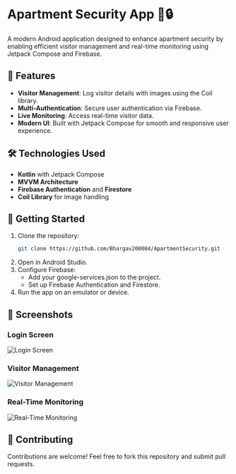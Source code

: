 # Apartment Security App 🚪🔒

A modern Android application designed to enhance apartment security by enabling efficient visitor management and real-time monitoring using Jetpack Compose and Firebase.

## 🌟 Features
- **Visitor Management**: Log visitor details with images using the Coil library.
- **Multi-Authentication**: Secure user authentication via Firebase.
- **Live Monitoring**: Access real-time visitor data.
- **Modern UI**: Built with Jetpack Compose for smooth and responsive user experience.

## 🛠️ Technologies Used
- **Kotlin** with Jetpack Compose
- **MVVM Architecture**
- **Firebase Authentication** and **Firestore**
- **Coil Library** for image handling

## 🚀 Getting Started
1. Clone the repository:
   ```bash
   git clone https://github.com/Bhargav200004/ApartmentSecurity.git

2. Open in Android Studio.
3. Configure Firebase:
   - Add your google-services.json to the project.
   - Set up Firebase Authentication and Firestore.
4. Run the app on an emulator or device.

## 📸 Screenshots

### Login Screen
![Login Screen](screenshots/login_screen.png)

### Visitor Management
![Visitor Management](screenshots/visitor_management.png)

### Real-Time Monitoring
![Real-Time Monitoring](screenshots/real_time_monitoring.png)


## 🤝 Contributing
Contributions are welcome! Feel free to fork this repository and submit pull requests.

